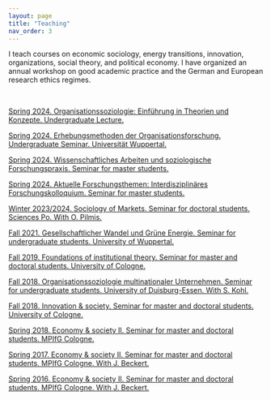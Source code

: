 ```yaml
---
layout: page
title: "Teaching"
nav_order: 3
---
```


I teach courses on economic sociology, energy transitions, innovation, organizations, social theory, and political economy. I have organized an annual workshop on good academic practice and the German and European research ethics regimes.

<br/>

[Spring 2024. Organisationssoziologie: Einführung in Theorien und Konzepte. Undergraduate Lecture.](https://www.org-soz.uni-wuppertal.de/de/news-1/)

[Spring 2024. Erhebungsmethoden der Organisationsforschung. Undergraduate Seminar. Universität Wuppertal.](https://www.org-soz.uni-wuppertal.de/de/news-1/)

[Spring 2024. Wissenschaftliches Arbeiten und soziologische Forschungspraxis. Seminar for master students.](https://www.org-soz.uni-wuppertal.de/de/news-1/)

[Spring 2024. Aktuelle Forschungsthemen: Interdisziplinäres Forschungskolloquium. Seminar for master students.](https://www.org-soz.uni-wuppertal.de/de/news-1/)

[Winter 2023/2024. Sociology of Markets. Seminar for doctoral students. Sciences Po. With O. Pilmis.](teaching_files/syl_socmark_2023.pdf)

[Fall 2021. Gesellschaftlicher Wandel und Grüne Energie. Seminar for undergraduate students. University of Wuppertal.](teaching_files/syl_green_2021.pdf)

[Fall 2019. Foundations of institutional theory. Seminar for master and doctoral students. University of Cologne.](teaching_files/syl_found_2019.pdf)

[Fall 2018. Organisationssoziologie multinationaler Unternehmen. Seminar for undergraduate students. University of Duisburg-Essen. With S. Kohl.](teaching_files/syl_mne_2018.pdf)

[Fall 2018. Innovation & society. Seminar for master and doctoral students. University of Cologne.](teaching_files/syl_innov_2018.pdf)

[Spring 2018. Economy & society II. Seminar for master and doctoral students. MPIfG Cologne.](teaching_files/syl_econsoc_II_2018.pdf)

[Spring 2017. Economy & society II. Seminar for master and doctoral students. MPIfG Cologne. With J. Beckert.](teaching_files/syl_econsoc_II_2017.pdf)

[Spring 2016. Economy & society II. Seminar for master and doctoral students. MPIfG Cologne. With J. Beckert.](teaching_files/syl_econsoc_II_2016.pdf)